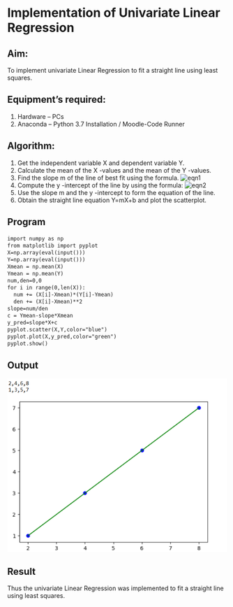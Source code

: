 # Implementation of Univariate Linear Regression
## Aim:
To implement univariate Linear Regression to fit a straight line using least squares.
## Equipment’s required:
1.	Hardware – PCs
2.	Anaconda – Python 3.7 Installation / Moodle-Code Runner
## Algorithm:
1.	Get the independent variable X and dependent variable Y.
2.	Calculate the mean of the X -values and the mean of the Y -values.
3.	Find the slope m of the line of best fit using the formula.
 ![eqn1](./eq1.jpg)
4.	Compute the y -intercept of the line by using the formula:
![eqn2](./eq2.jpg)  
5.	Use the slope m and the y -intercept to form the equation of the line.
6.	Obtain the straight line equation Y=mX+b and plot the scatterplot.
## Program
```
import numpy as np
from matplotlib import pyplot
X=np.array(eval(input()))
Y=np.array(eval(input()))
Xmean = np.mean(X)
Ymean = np.mean(Y)
num,den=0,0
for i in range(0,len(X)):
  num += (X[i]-Xmean)*(Y[i]-Ymean)
  den += (X[i]-Xmean)**2
slope=num/den
c = Ymean-slope*Xmean
y_pred=slope*X+c
pyplot.scatter(X,Y,color="blue") 
pyplot.plot(X,y_pred,color="green")
pyplot.show()

```

## Output
![alt text](<Screenshot 2025-05-22 141647.png>)


## Result
Thus the univariate Linear Regression was implemented to fit a straight line using least squares.
